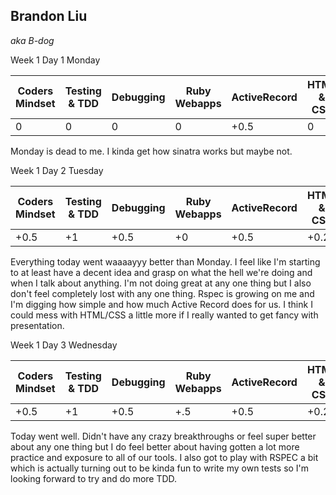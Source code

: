 ## Brandon Liu

_aka B-dog_

Week 1 Day 1 Monday

| Coders Mindset |  Testing & TDD |  Debugging | Ruby Webapps | ActiveRecord | HTML & CSS |
|----------------|----------------|------------|--------------|--------------|------------|
|      0         |       0        |    0       |       0      |      +0.5    |    0       |

Monday is dead to me. I kinda get how sinatra works but maybe not.

Week 1 Day 2 Tuesday

| Coders Mindset |	Testing & TDD |	Debugging |	Ruby Webapps | ActiveRecord	| HTML & CSS |
|----------------|----------------|-----------|--------------|--------------|------------|
|      +0.5      |       +1       |    +0.5   |     +0       |    +0.5      |    +0.25   |
Everything today went waaaayyy better than Monday. I feel like I'm starting to at least
have a decent idea and grasp on what the hell we're doing and when I talk about anything.
I'm not doing great at any one thing but I also don't feel completely lost with any one thing.
Rspec is growing on me and I'm digging how simple and how much Active Record does for us.
I think I could mess with HTML/CSS a little more if I really wanted to get fancy with presentation.

Week 1 Day 3 Wednesday

| Coders Mindset |	Testing & TDD |	Debugging |	Ruby Webapps | ActiveRecord	| HTML & CSS |
|----------------|----------------|-----------|--------------|--------------|------------|
|      +0.5      |       +1       |    +0.5   |     +.5      |    +0.5      |    +0.25   |
Today went well. Didn't have any crazy breakthroughs or feel super better about any one thing
but I do feel better about having gotten a lot more practice and exposure to all of our tools.
I also got to play with RSPEC a bit which is actually turning out to be kinda fun to write 
my own tests so I'm looking forward to try and do more TDD.
